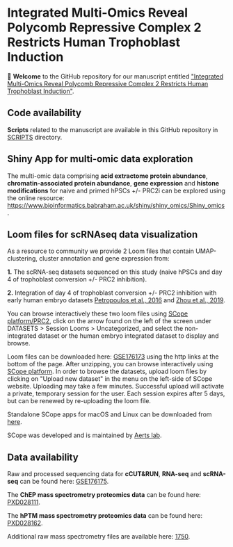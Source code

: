 # Integrated Multi-Omics Reveal Polycomb Repressive Complex 2 Restricts Human Trophoblast Induction
:tada: **Welcome** to the GitHub repository for our manuscript entitled ["Integrated Multi-Omics Reveal Polycomb Repressive Complex 2 Restricts Human Trophoblast Induction"](https://www...).

## Code availability
**Scripts** related to the manuscript are available in this GitHub repository in [SCRIPTS](SCRIPTS) directory.

## Shiny App for multi-omic data exploration 
The multi-omic data comprising **acid extractome protein abundance**, **chromatin-associated protein abundance**, **gene expression** and **histone modifications** for naive and primed hPSCs +/- PRC2i can be explored using the online resource: https://www.bioinformatics.babraham.ac.uk/shiny/shiny_omics/Shiny_omics.

## Loom files for scRNAseq data visualization
As a resource to community we provide 2 Loom files that contain UMAP-clustering, cluster annotation and gene expression from: 

**1.** The scRNA-seq datasets sequenced on this study (naive hPSCs and day 4 of trophoblast conversion +/- PRC2 inhibition).

**2.** Integration of day 4 of trophoblast conversion +/- PRC2 inhibition with early human embryo datasets [Petropoulos et al., 2016](https://www.cell.com/cell/fulltext/S0092-8674(16)30280-X?_returnURL=https%3A%2F%2Flinkinghub.elsevier.com%2Fretrieve%2Fpii%2FS009286741630280X%3Fshowall%3Dtrue) and [Zhou et al., 2019](https://www.nature.com/articles/s41586-019-1500-0).

You can browse interactively these two loom files using [SCope platform/PRC2](https://scope.aertslab.org/#/HumanPluripotencyPRC2/*/welcome), click on the arrow found on the left of the screen under DATASETS > Session Looms > Uncategorized, and select the non-integrated dataset or the human embryo integrated dataset to display and browse.

Loom files can be downloaded here: [GSE176173](https://www.ncbi.nlm.nih.gov/geo/) using the http links at the bottom of the page. After unzipping, you can browse interactively using [SCope platform](https://scope.aertslab.org/#/0e367043-465c-442d-8b64-4af393567818/*/welcome). In order to browse the datasets, upload loom files by clicking on "Upload new dataset" in the menu on the left-side of SCope website. Uploading may take a few minutes. Successful upload will activate a private, temporary session for the user. Each session expires after 5 days, but can be renewed by re-uploading the loom file. 

Standalone SCope apps for macOS and Linux can be downloaded from [here](https://github.com/aertslab/SCope/releases).

SCope was developed and is maintained by [Aerts lab](https://www.aertslab.org/).

## Data availability
Raw and processed sequencing data for **cCUT&RUN**, **RNA-seq** and **scRNA-seq** can be found here: [GSE176175](https://www.ncbi.nlm.nih.gov/geo/).

The **ChEP mass spectrometry proteomics data** can be found here: [PXD028111](https://www.ebi.ac.uk/pride/).

The **hPTM mass spectrometry proteomics data** can be found here: [PXD028162](https://www.ebi.ac.uk/pride/).

Additional raw mass spectrometry files are available here: [1750](http://chorusproject.org/).


